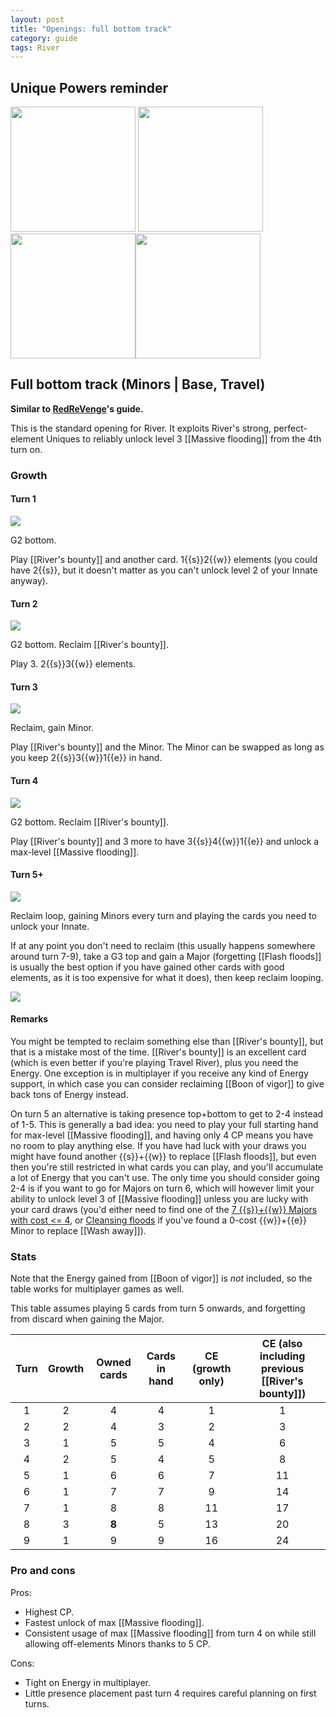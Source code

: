 ```yaml
---  
layout: post  
title: "Openings: full bottom track"  
category: guide  
tags: River
---
```


## Unique Powers reminder

<img src="/assets/images/River's bounty.jpg" width="200"/> <img src="/assets/images/Boon of vigor.jpg" width="200"/> <img src="/assets/images/Flash floods.jpg" width="200"/><img src="/assets/images/Wash away.jpg" width="200"/>

## Full bottom track (Minors | Base, Travel)

**Similar to [RedReVenge](https://youtube.com/channel/UCdVLtmFObyfW9-ADPXaSrSg)'s guide.**


This is the standard opening for River. It exploits River's strong, perfect-element Uniques to reliably unlock level 3 [[Massive flooding]] from the 4th turn on.

### Growth

#### Turn 1

![](/assets/images/River0-2.png)

G2 bottom. 

Play [[River's bounty]] and another card. 1{{s}}2{{w}} elements (you could have 2{{s}}, but it doesn't matter as you can't unlock level 2 of your Innate anyway).

#### Turn 2

![](/assets/images/River0-4.png)

G2 bottom. Reclaim [[River's bounty]].

Play 3. 2{{s}}3{{w}} elements.

#### Turn 3

![](/assets/images/River0-4.png)

Reclaim, gain Minor.

Play [[River's bounty]] and the Minor. The Minor can be swapped as long as you keep 2{{s}}3{{w}}1{{e}} in hand.

#### Turn 4

![](/assets/images/River0-6.png)

G2 bottom. Reclaim [[River's bounty]].

Play [[River's bounty]] and 3 more to have 3{{s}}4{{w}}1{{e}} and unlock a max-level [[Massive flooding]]. 

#### Turn 5+

![](/assets/images/River0-6.png)

Reclaim loop, gaining Minors every turn and playing the cards you need to unlock your Innate.

If at any point you don't need to reclaim (this usually happens somewhere around turn 7-9), take a G3 top and gain a Major (forgetting [[Flash floods]] is usually the best option if you have gained other cards with good elements, as it is too expensive for what it does), then keep reclaim looping.

![](/assets/images/River1-6.png)


#### Remarks

You might be tempted to reclaim something else than [[River's bounty]], but that is a mistake most of the time. [[River's bounty]] is an excellent card (which is even better if you're playing Travel River), plus you need the Energy. One exception is in multiplayer if you receive any kind of Energy support, in which case you can consider reclaiming [[Boon of vigor]] to give back tons of Energy instead.

On turn 5 an alternative is taking presence top+bottom to get to 2-4 instead of 1-5. This is generally a bad idea: you need to play your full starting hand for max-level [[Massive flooding]], and having only 4 CP means you have no room to play anything else. If you have had luck with your draws you might have found another {{s}}+{{w}} to replace [[Flash floods]], but even then you're still restricted in what cards you can play, and you'll accumulate a lot of Energy that you can't use. The only time you should consider going 2-4 is if you want to go for Majors on turn 6, which will however limit your ability to unlock level 3 of [[Massive flooding]] unless you are lucky with your card draws (you'd either need to find one of the [7 {{s}}+{{w}} Majors with cost <= 4](https://sick.oberien.de/?query=Type%3AMajor%2C%20elements%3ASun%2Cwater%2C%20cost%3A%3C%3D4), or [Cleansing floods](https://sick.oberien.de/?query=Cleansing) if you've found a 0-cost {{w}}+{{e}} Minor to replace [[Wash away]]).

### Stats

Note that the Energy gained from [[Boon of vigor]] is _not_ included, so the table works for multiplayer games as well.

This table assumes playing 5 cards from turn 5 onwards, and forgetting from discard when gaining the Major.

Turn | Growth | Owned cards | Cards in hand | CE (growth only) | CE (also including previous [[River's bounty]])
:--: | :--: | :--: | :--: |  :--: | :--:
1 | 2 |   4   |  4  |  1 |  1
2 | 2 |   4   |  3  |  2 |  3
3 | 1 |   5   |  5  |  4 |  6
4 | 2 |   5   |  4  |  5 |  8
5 | 1 |   6   |  6  |  7 | 11
6 | 1 |   7   |  7  |  9 | 14
7 | 1 |   8   |  8  | 11 | 17
8 | 3 | **8** |  5  | 13 | 20
9 | 1 |   9   |  9  | 16 | 24



### Pro and cons

Pros:
 - Highest CP.
 - Fastest unlock of max [[Massive flooding]].
 - Consistent usage of max [[Massive flooding]] from turn 4 on while still allowing off-elements Minors thanks to 5 CP.

Cons:
- Tight on Energy in multiplayer.
- Little presence placement past turn 4 requires careful planning on first turns.
